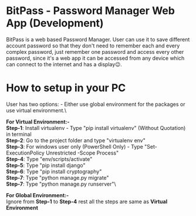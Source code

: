 # BitPass - Password Manager Web App (Development)
BitPass is a web based Password Manager. User can use it to save different account password so that they don't need to remember each and every complex password, just remember one password and access every other password, since it's a web app it can be accessed from any device which can connect to the internet and has a display😉.

# How to setup in your PC
User has two options: - Either use global environment for the packages or use virtual environment.\

**For Virtual Environment:-**\
**Step-1**: Install virtualenv - Type "pip install virtualenv" (Without Quotation) in terminal\
**Step-2**: Go to the project folder and type "virtualenv env"\
**Step-3**: For windows user only (PowerShell Only) - Type "Set-ExecutionPolicy Unrestricted -Scope Process"\
**Step-4**: Type "env/scripts/activate"\
**Step-5**: Type "pip install django"\
**Step-6**: Type "pip install cryptography"\
**Step-7**: Type "python manage.py migrate"\
**Step-7**: Type "python manage.py runserver"\


**For Global Environment:-**\
Ignore from **Step-1** to **Step-4** rest all the steps are same as **Virtual Environment**
